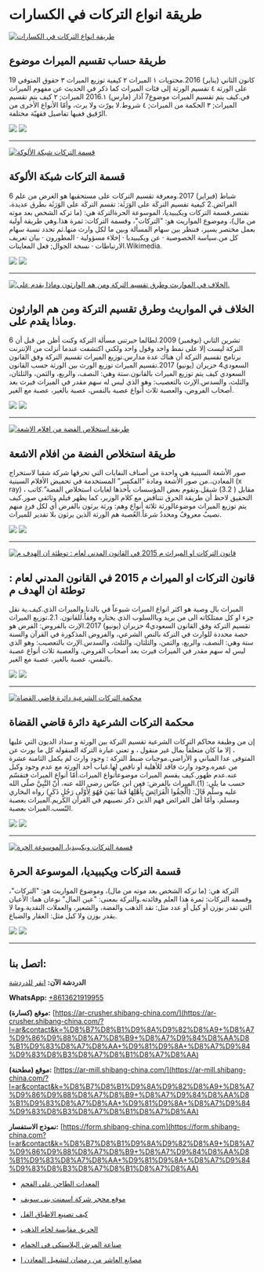 # طريقة انواع التركات في الكسارات

<a href="https://swt.shibang-china.com/?l=ar&img&k=%D8%B7%D8%B1%D9%8A%D9%82%D8%A9+%D8%A7%D9%86%D9%88%D8%A7%D8%B9+%D8%A7%D9%84%D8%AA%D8%B1%D9%83%D8%A7%D8%AA+%D9%81%D9%8A+%D8%A7%D9%84%D9%83%D8%B3%D8%A7%D8%B1%D8%A7%D8%AA" target="_blank">![طريقة انواع التركات في الكسارات](http://static.shibang-china.com/all-800x300/231.jpg)</a>

## طريقة حساب تقسيم الميراث موضوع
19 كانون الثاني (يناير) 2016.محتويات ١ الميراث ٢ كيفية توزيع الميراث ٣ حقوق المتوفي على الورثة ٤ تقسيم الورثة إلى فئات الميراث كما ذكر في الحديث عن مفهوم الميراث في.كيف يتم تقسيم الميراث موضوع7 آذار (مارس) 2016.١ الميراث; ٢ كيف يتم تقسيم الميراث; ٣ الحكمة من الميراث; ٤ شروط.لا يورّث ولا يرث، وأمّا الأنواع الأخرى من الرّقيق ففيها تفاصيل فقهيّة مختلفة.


<a href="https://whatsapp.shibangsoft.com/WhatsApp.php" target="_blank" title="WhatsApp">![](http://static.shibang-china.com/icon/whatsapp.png)</a> <a href="https://swt.shibang-china.com/?l=ar&icon&k=%D8%B7%D8%B1%D9%8A%D9%82%D8%A9+%D8%A7%D9%86%D9%88%D8%A7%D8%B9+%D8%A7%D9%84%D8%AA%D8%B1%D9%83%D8%A7%D8%AA+%D9%81%D9%8A+%D8%A7%D9%84%D9%83%D8%B3%D8%A7%D8%B1%D8%A7%D8%AA" target="_blank">![](http://static.shibang-china.com/icon/chat-ar.png)</a>

---

<a href="https://swt.shibang-china.com/?l=ar&img&k=%D8%B7%D8%B1%D9%8A%D9%82%D8%A9+%D8%A7%D9%86%D9%88%D8%A7%D8%B9+%D8%A7%D9%84%D8%AA%D8%B1%D9%83%D8%A7%D8%AA+%D9%81%D9%8A+%D8%A7%D9%84%D9%83%D8%B3%D8%A7%D8%B1%D8%A7%D8%AA" target="_blank">![قسمة التركات شبكة الألوكة](http://static.shibang-china.com/all-800x300/367.jpg)</a>

## قسمة التركات شبكة الألوكة
6 شباط (فبراير) 2017.ومعرفة تقسيم التركات على مستحقيها هو الغرض من علم الفرائض.2 كيفية تقسيم التركَة على الوَرَثَة: تقسم التركَة على الوَرَثَة بطرق عديدة، نقتصر.قسمة التركات ويكيبيديا، الموسوعة الحرةالتركة هي: (ما تركه الشخص بعد موته من مال)، وموضوع المواريث هو: &quot;التركات&quot;، وقسمة التركات: ثمرة هذا.وهي طريقة أولية بعمل مختصر يسير، فننظر بين سهام المسألة وبين ما لكل وارث منها.ثم تحدد نسبة سهام كل من.سياسة الخصوصية &middot; عن ويكيبيديا &middot; إخلاء مسؤولية &middot; المطورون &middot; بيان تعريف الارتباطات &middot; نسخة الجوال; فعل المعاينات.Wikimedia.


<a href="https://whatsapp.shibangsoft.com/WhatsApp.php" target="_blank" title="WhatsApp">![](http://static.shibang-china.com/icon/whatsapp.png)</a> <a href="https://swt.shibang-china.com/?l=ar&icon&k=%D8%B7%D8%B1%D9%8A%D9%82%D8%A9+%D8%A7%D9%86%D9%88%D8%A7%D8%B9+%D8%A7%D9%84%D8%AA%D8%B1%D9%83%D8%A7%D8%AA+%D9%81%D9%8A+%D8%A7%D9%84%D9%83%D8%B3%D8%A7%D8%B1%D8%A7%D8%AA" target="_blank">![](http://static.shibang-china.com/icon/chat-ar.png)</a>

---

<a href="https://swt.shibang-china.com/?l=ar&img&k=%D8%B7%D8%B1%D9%8A%D9%82%D8%A9+%D8%A7%D9%86%D9%88%D8%A7%D8%B9+%D8%A7%D9%84%D8%AA%D8%B1%D9%83%D8%A7%D8%AA+%D9%81%D9%8A+%D8%A7%D9%84%D9%83%D8%B3%D8%A7%D8%B1%D8%A7%D8%AA" target="_blank">![الخلاف في المواريث وطرق تقسيم التركة ومن هم الوارثون وماذا يقدم على.](http://static.shibang-china.com/all-800x300/1179.jpg)</a>

## الخلاف في المواريث وطرق تقسيم التركة ومن هم الوارثون وماذا يقدم على.
6 تشرين الثاني (نوفمبر) 2009.لطالما حيرتني مسألة التركة وكنت أظن من قبل أن التركة ليست إلا على نمط واحد وقول واحد ولكني اكتشفت عندما أنزلت من الإنترنت برنامج تقسيم التركة أن هناك عدة مدارس.توزيع الميراث تقسيم التركة وفق القانون السعودي4 حزيران (يونيو) 2017.تقسيم الميراث توزيع الورث بين الورثة حسب القانون السعودي كيف يتم توزيع الميراث بالقانون.ستة وهي: النصف، والربع، والثمن، والثلثان، والثلث، والسدس.الإرث بالتعصيب: وهو الذي ليس له سهم مقدر في الميراث فيرث بعد أصحاب الفروض، والعصبة ثلاث أنواع عصبة بالنفس، عصبة بالغير، عصبة مع الغير.


<a href="https://whatsapp.shibangsoft.com/WhatsApp.php" target="_blank" title="WhatsApp">![](http://static.shibang-china.com/icon/whatsapp.png)</a> <a href="https://swt.shibang-china.com/?l=ar&icon&k=%D8%B7%D8%B1%D9%8A%D9%82%D8%A9+%D8%A7%D9%86%D9%88%D8%A7%D8%B9+%D8%A7%D9%84%D8%AA%D8%B1%D9%83%D8%A7%D8%AA+%D9%81%D9%8A+%D8%A7%D9%84%D9%83%D8%B3%D8%A7%D8%B1%D8%A7%D8%AA" target="_blank">![](http://static.shibang-china.com/icon/chat-ar.png)</a>

---

<a href="https://swt.shibang-china.com/?l=ar&img&k=%D8%B7%D8%B1%D9%8A%D9%82%D8%A9+%D8%A7%D9%86%D9%88%D8%A7%D8%B9+%D8%A7%D9%84%D8%AA%D8%B1%D9%83%D8%A7%D8%AA+%D9%81%D9%8A+%D8%A7%D9%84%D9%83%D8%B3%D8%A7%D8%B1%D8%A7%D8%AA" target="_blank">![طريقة استخلاص الفضة من افلام الاشعة](http://static.shibang-china.com/all-800x300/1508.jpg)</a>

## طريقة استخلاص الفضة من افلام الاشعة
صور الأشعة السينية هي واحدة من أصناف النفايات التي تحرقها شركة شقبا لاستخراج المعادن،.من صور الأشعة ومادة “الفكسر” المستخدمة في تحميض الأفلام السينية (x ray) ، مقابل ( 3.2) شيقل.وتقوم بعض المؤسسات بأخذها لغايات استخلاص الفضة”.كاتب التحقيق لاحظ أن طريقة الحرق تتناقض مع كلام الوزير، كما يظهر فيلم وثائقي صور.كيف يتم توزيع الميراث موضوعالورثة ثلاثة أنواع وهم: ورثة يرثون بالفرض أي لكل فردٍ منهم نصيبٌ معروفٌ ومحددٌ شرعاً.العُصبة هم الورثة الذين يرثون بلا تقدير للميراث.


<a href="https://whatsapp.shibangsoft.com/WhatsApp.php" target="_blank" title="WhatsApp">![](http://static.shibang-china.com/icon/whatsapp.png)</a> <a href="https://swt.shibang-china.com/?l=ar&icon&k=%D8%B7%D8%B1%D9%8A%D9%82%D8%A9+%D8%A7%D9%86%D9%88%D8%A7%D8%B9+%D8%A7%D9%84%D8%AA%D8%B1%D9%83%D8%A7%D8%AA+%D9%81%D9%8A+%D8%A7%D9%84%D9%83%D8%B3%D8%A7%D8%B1%D8%A7%D8%AA" target="_blank">![](http://static.shibang-china.com/icon/chat-ar.png)</a>

---

<a href="https://swt.shibang-china.com/?l=ar&img&k=%D8%B7%D8%B1%D9%8A%D9%82%D8%A9+%D8%A7%D9%86%D9%88%D8%A7%D8%B9+%D8%A7%D9%84%D8%AA%D8%B1%D9%83%D8%A7%D8%AA+%D9%81%D9%8A+%D8%A7%D9%84%D9%83%D8%B3%D8%A7%D8%B1%D8%A7%D8%AA" target="_blank">![قانون التركات او الميراث م 2015 في القانون المدني لعام : توطئة ان الهدف م](http://static.shibang-china.com/all-800x300/818.jpg)</a>

## قانون التركات او الميراث م 2015 في القانون المدني لعام : توطئة ان الهدف م
الميراث بال وصية هو اكثر انواع الميراث شيوعاً في بالدنا.والميراث الذي.كيف.ية نقل جزء او كل ممتلكاته الى من يريد وباالسلوب الذي يختاره وفقاً.للقانون. 2.1.توزيع الميراث تقسيم التركة وفق القانون السعودي4 حزيران (يونيو) 2017.الإرث بالفروض: الفرض هو حصة محددة للوارث في التركة بالنص الشرعي، والفروض المذكورة في القرآن والسنة ستة وهي: النصف، والربع، والثمن، والثلثان، والثلث، والسدس.الإرث بالتعصيب: وهو الذي ليس له سهم مقدر في الميراث فيرث بعد أصحاب الفروض، والعصبة ثلاث أنواع عصبة بالنفس، عصبة بالغير، عصبة مع الغير.


<a href="https://whatsapp.shibangsoft.com/WhatsApp.php" target="_blank" title="WhatsApp">![](http://static.shibang-china.com/icon/whatsapp.png)</a> <a href="https://swt.shibang-china.com/?l=ar&icon&k=%D8%B7%D8%B1%D9%8A%D9%82%D8%A9+%D8%A7%D9%86%D9%88%D8%A7%D8%B9+%D8%A7%D9%84%D8%AA%D8%B1%D9%83%D8%A7%D8%AA+%D9%81%D9%8A+%D8%A7%D9%84%D9%83%D8%B3%D8%A7%D8%B1%D8%A7%D8%AA" target="_blank">![](http://static.shibang-china.com/icon/chat-ar.png)</a>

---

<a href="https://swt.shibang-china.com/?l=ar&img&k=%D8%B7%D8%B1%D9%8A%D9%82%D8%A9+%D8%A7%D9%86%D9%88%D8%A7%D8%B9+%D8%A7%D9%84%D8%AA%D8%B1%D9%83%D8%A7%D8%AA+%D9%81%D9%8A+%D8%A7%D9%84%D9%83%D8%B3%D8%A7%D8%B1%D8%A7%D8%AA" target="_blank">![محكمة التركات الشرعية دائرة قاضي القضاة](http://static.shibang-china.com/all-800x300/1141.jpg)</a>

## محكمة التركات الشرعية دائرة قاضي القضاة
إن من وظيفة محاكم التركات الشرعية تقسيم التركة بين الورثة و سداد الديون التي عليها ، إلا ما كان متعلقاً بمال غير منقول ، و تعني عبارة التركة المنقولة كل ما يورث عن المتوفى عدا المباني و الأراضي.موجبات ضبط التركة : وجود وارث لم يكمل الثامنة عشرة من عمره.وجود وارث فاقد للأهلية أو ناقص لها.غياب أحد الورثة مع عدم وجود وكيل عنه.عدم ظهور.كيف يقسم الميراث موضوعأنواع الميراث.أمّا أنواع الميراث فتقسّم حسب ما يلي: (1).الميراث بالفرض: فعن ابن عبّاس رضي الله عنه، أنّ النَّبِيَّ صلّى الله عليه وسلّم قَالَ: (أَلْحِقُوا الْفَرَائِضَ بِأَهْلِهَا فَمَا بَقِيَ فَهُوَ لِأَوْلَى رَجُلٍ ذَكَرٍ) رواه البخاري ومسلم، وأمّا أهل الفرائض فهم الذين ذكر نصيبهم في القرآن الكريم.الميراث بعصبة النّسب.الميراث بعصبة.


<a href="https://whatsapp.shibangsoft.com/WhatsApp.php" target="_blank" title="WhatsApp">![](http://static.shibang-china.com/icon/whatsapp.png)</a> <a href="https://swt.shibang-china.com/?l=ar&icon&k=%D8%B7%D8%B1%D9%8A%D9%82%D8%A9+%D8%A7%D9%86%D9%88%D8%A7%D8%B9+%D8%A7%D9%84%D8%AA%D8%B1%D9%83%D8%A7%D8%AA+%D9%81%D9%8A+%D8%A7%D9%84%D9%83%D8%B3%D8%A7%D8%B1%D8%A7%D8%AA" target="_blank">![](http://static.shibang-china.com/icon/chat-ar.png)</a>

---

<a href="https://swt.shibang-china.com/?l=ar&img&k=%D8%B7%D8%B1%D9%8A%D9%82%D8%A9+%D8%A7%D9%86%D9%88%D8%A7%D8%B9+%D8%A7%D9%84%D8%AA%D8%B1%D9%83%D8%A7%D8%AA+%D9%81%D9%8A+%D8%A7%D9%84%D9%83%D8%B3%D8%A7%D8%B1%D8%A7%D8%AA" target="_blank">![قسمة التركات ويكيبيديا، الموسوعة الحرة](http://static.shibang-china.com/all-800x300/456.jpg)</a>

## قسمة التركات ويكيبيديا، الموسوعة الحرة
التركة هي: (ما تركه الشخص بعد موته من مال)، وموضوع المواريث هو: &quot;التركات&quot;، وقسمة التركات: ثمرة هذا العلم وفائدته.والتركة بمعنى: &quot;عين المال&quot; نوعان هما: الأعيان التي تقدر بوزن أو كيل أو عدد مثل: نقد الذهب والفضة، والشعير، والعملات النقدية.وما لا يقدر بوزن ولا كيل مثل: العقار والضياع.

<a href="https://whatsapp.shibangsoft.com/WhatsApp.php" target="_blank" title="WhatsApp">![](http://static.shibang-china.com/icon/whatsapp.png)</a> <a href="https://swt.shibang-china.com/?l=ar&icon&k=%D8%B7%D8%B1%D9%8A%D9%82%D8%A9+%D8%A7%D9%86%D9%88%D8%A7%D8%B9+%D8%A7%D9%84%D8%AA%D8%B1%D9%83%D8%A7%D8%AA+%D9%81%D9%8A+%D8%A7%D9%84%D9%83%D8%B3%D8%A7%D8%B1%D8%A7%D8%AA" target="_blank">![](http://static.shibang-china.com/icon/chat-ar.png)</a>

---
## اتصل بنا:

**الدردشة الآن:** [انقر للدردشة](https://swt.shibang-china.com?l=ar&contact&k=%D8%B7%D8%B1%D9%8A%D9%82%D8%A9+%D8%A7%D9%86%D9%88%D8%A7%D8%B9+%D8%A7%D9%84%D8%AA%D8%B1%D9%83%D8%A7%D8%AA+%D9%81%D9%8A+%D8%A7%D9%84%D9%83%D8%B3%D8%A7%D8%B1%D8%A7%D8%AA)

**WhatsApp:**  [+8613621919955](https://whatsapp.shibangsoft.com/WhatsApp.php)

**موقع (كسارة):** [https://ar-crusher.shibang-china.com/](https://ar-crusher.shibang-china.com/?l=ar&contact&k=%D8%B7%D8%B1%D9%8A%D9%82%D8%A9+%D8%A7%D9%86%D9%88%D8%A7%D8%B9+%D8%A7%D9%84%D8%AA%D8%B1%D9%83%D8%A7%D8%AA+%D9%81%D9%8A+%D8%A7%D9%84%D9%83%D8%B3%D8%A7%D8%B1%D8%A7%D8%AA)

**موقع (مطحنة):** [https://ar-mill.shibang-china.com/](https://ar-mill.shibang-china.com/?l=ar&contact&k=%D8%B7%D8%B1%D9%8A%D9%82%D8%A9+%D8%A7%D9%86%D9%88%D8%A7%D8%B9+%D8%A7%D9%84%D8%AA%D8%B1%D9%83%D8%A7%D8%AA+%D9%81%D9%8A+%D8%A7%D9%84%D9%83%D8%B3%D8%A7%D8%B1%D8%A7%D8%AA)

**نموذج الاستفسار:** [https://form.shibang-china.com](https://form.shibang-china.com?l=ar&contact&k=%D8%B7%D8%B1%D9%8A%D9%82%D8%A9+%D8%A7%D9%86%D9%88%D8%A7%D8%B9+%D8%A7%D9%84%D8%AA%D8%B1%D9%83%D8%A7%D8%AA+%D9%81%D9%8A+%D8%A7%D9%84%D9%83%D8%B3%D8%A7%D8%B1%D8%A7%D8%AA)

* [المعدات الطاحن على الفحم](../16/%D8%A7%D9%84%D9%85%D8%B9%D8%AF%D8%A7%D8%AA%20%D8%A7%D9%84%D8%B7%D8%A7%D8%AD%D9%86%20%D8%B9%D9%84%D9%89%20%D8%A7%D9%84%D9%81%D8%AD%D9%85.md)

* [موقع محجر شركة اسمنت بنى سويف](../16/%D9%85%D9%88%D9%82%D8%B9%20%D9%85%D8%AD%D8%AC%D8%B1%20%D8%B4%D8%B1%D9%83%D8%A9%20%D8%A7%D8%B3%D9%85%D9%86%D8%AA%20%D8%A8%D9%86%D9%89%20%D8%B3%D9%88%D9%8A%D9%81.md)

* [كيف تصنيع الاطباق الفل](../16/%D9%83%D9%8A%D9%81%20%D8%AA%D8%B5%D9%86%D9%8A%D8%B9%20%D8%A7%D9%84%D8%A7%D8%B7%D8%A8%D8%A7%D9%82%20%D8%A7%D9%84%D9%81%D9%84.md)

* [الحريق مقايسة لخام الذهب](../17/%D8%A7%D9%84%D8%AD%D8%B1%D9%8A%D9%82%20%D9%85%D9%82%D8%A7%D9%8A%D8%B3%D8%A9%20%D9%84%D8%AE%D8%A7%D9%85%20%D8%A7%D9%84%D8%B0%D9%87%D8%A8.md)

* [صناعة المرش البلاستكي في الحمام](../19/%D8%B5%D9%86%D8%A7%D8%B9%D8%A9%20%D8%A7%D9%84%D9%85%D8%B1%D8%B4%20%D8%A7%D9%84%D8%A8%D9%84%D8%A7%D8%B3%D8%AA%D9%83%D9%8A%20%D9%81%D9%8A%20%D8%A7%D9%84%D8%AD%D9%85%D8%A7%D9%85.md)

* [مصانع العاشر من رمضان لتشغيل المعادن ا](../19/%D9%85%D8%B5%D8%A7%D9%86%D8%B9%20%D8%A7%D9%84%D8%B9%D8%A7%D8%B4%D8%B1%20%D9%85%D9%86%20%D8%B1%D9%85%D8%B6%D8%A7%D9%86%20%D9%84%D8%AA%D8%B4%D8%BA%D9%8A%D9%84%20%D8%A7%D9%84%D9%85%D8%B9%D8%A7%D8%AF%D9%86%20%D8%A7.md)